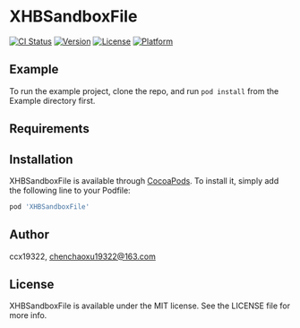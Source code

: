 # XHBSandboxFile

[![CI Status](https://img.shields.io/travis/ccx19322/XHBSandboxFile.svg?style=flat)](https://travis-ci.org/ccx19322/XHBSandboxFile)
[![Version](https://img.shields.io/cocoapods/v/XHBSandboxFile.svg?style=flat)](https://cocoapods.org/pods/XHBSandboxFile)
[![License](https://img.shields.io/cocoapods/l/XHBSandboxFile.svg?style=flat)](https://cocoapods.org/pods/XHBSandboxFile)
[![Platform](https://img.shields.io/cocoapods/p/XHBSandboxFile.svg?style=flat)](https://cocoapods.org/pods/XHBSandboxFile)

## Example

To run the example project, clone the repo, and run `pod install` from the Example directory first.

## Requirements

## Installation

XHBSandboxFile is available through [CocoaPods](https://cocoapods.org). To install
it, simply add the following line to your Podfile:

```ruby
pod 'XHBSandboxFile'
```

## Author

ccx19322, chenchaoxu19322@163.com

## License

XHBSandboxFile is available under the MIT license. See the LICENSE file for more info.
